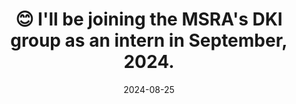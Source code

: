 ---
title: 😊 I'll be joining the MSRA's DKI group as an intern in September, 2024.
summary: Beijing, China
date: 2024-08-25
---